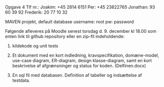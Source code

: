 Opgave 4
Tlf nr.:
Joakim: +45 2814 6151
Per: +45 23822765
Jonathan: 93 60 39 92
Frederik: 20 77 10 32

MAVEN projekt, default database username: root pw: password


Følgende afleveres på Moodle senest torsdag d. 9. december kl 18.00 som enten link til github repository eller en zip-fil indeholdende: 

1.	kildekode og unit tests


2.	Et dokument med en kort indledning, kravspecifikation, domæne-model, use-case diagram, ER-diagram, design klasse-diagram, samt en kort beskrivelse af afgrænsninger og status for koden.
(Delfinen.docx)

3.	En sql fil med databasen. Definition af tabeller og indsættelse af testdata.
